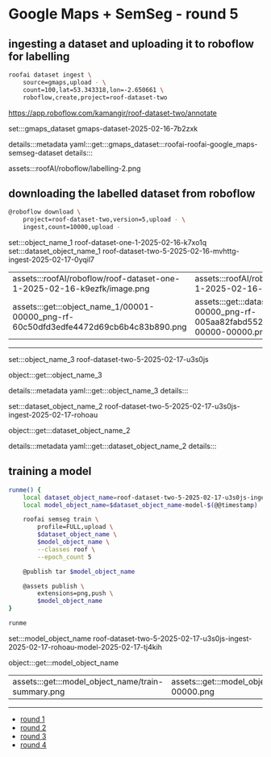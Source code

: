 # Google Maps + SemSeg - round 5

## ingesting a dataset and uploading it to roboflow for labelling

```bash
roofai dataset ingest \
    source=gmaps,upload - \
    count=100,lat=53.343318,lon=-2.650661 \
    roboflow,create,project=roof-dataset-two
```

https://app.roboflow.com/kamangir/roof-dataset-two/annotate


set:::gmaps_dataset gmaps-dataset-2025-02-16-7b2zxk

details:::metadata
yaml:::get:::gmaps_dataset:::roofai-roofai-google_maps-semseg-dataset
details:::

assets:::roofAI/roboflow/labelling-2.png

## downloading the labelled dataset from roboflow

```bash
@roboflow download \
    project=roof-dataset-two,version=5,upload - \
    ingest,count=10000,upload -
```

set:::object_name_1 roof-dataset-one-1-2025-02-16-k7xo1q
set:::dataset_object_name_1 roof-dataset-two-5-2025-02-16-mvhttg-ingest-2025-02-17-0yqil7

| | |
|-|-|
| assets:::roofAI/roboflow/roof-dataset-one-1-2025-02-16-k9ezfk/image.png | assets:::roofAI/roboflow/roof-dataset-one-1-2025-02-16-k9ezfk/mask.png |
| assets:::get:::object_name_1/00001-00000_png-rf-60c50dfd3edfe4472d69cb6b4c83b890.png  | assets:::get:::dataset_object_name_1/00003-00000_png-rf-005aa82fabd5523b81afa254257e976f-00000-00000.png |

---

set:::object_name_3 roof-dataset-two-5-2025-02-17-u3s0js

object:::get:::object_name_3

details:::metadata
yaml:::get:::object_name_3
details:::

set:::dataset_object_name_2 roof-dataset-two-5-2025-02-17-u3s0js-ingest-2025-02-17-rohoau

object:::get:::dataset_object_name_2

details:::metadata
yaml:::get:::dataset_object_name_2
details:::


## training a model

```bash
runme() {
    local dataset_object_name=roof-dataset-two-5-2025-02-17-u3s0js-ingest-2025-02-17-rohoau
    local model_object_name=$dataset_object_name-model-$(@@timestamp)

    roofai semseg train \
        profile=FULL,upload \
        $dataset_object_name \
        $model_object_name \
        --classes roof \
        --epoch_count 5

    @publish tar $model_object_name

    @assets publish \
        extensions=png,push \
        $model_object_name
}

runme
```

set:::model_object_name roof-dataset-two-5-2025-02-17-u3s0js-ingest-2025-02-17-rohoau-model-2025-02-17-tj4kih

object:::get:::model_object_name

| | |
|-|-|
| assets:::get:::model_object_name/train-summary.png | assets:::get:::model_object_name/predict-00000.png |

---

- [round 1](./round-1.md)
- [round 2](./round-2.md)
- [round 3](./round-3.md)
- [round 4](./round-4.md)